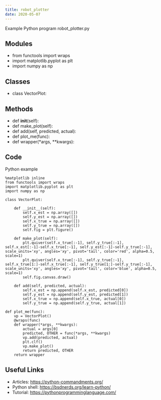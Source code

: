 ```yaml
---
title: robot_plotter
date: 2020-05-07
---
```

Example Python program robot_plotter.py

## Modules

* from functools import wraps
* import matplotlib.pyplot as plt
* import numpy as np

## Classes

* class VectorPlot:

## Methods

* def __init__(self):
* def make_plot(self):
* def add(self, predicted, actual):
* def plot_me(func):
* def wrapper(*args, **kwargs):

## Code

Python example

    %matplotlib inline
    from functools import wraps
    import matplotlib.pyplot as plt
    import numpy as np
    
    class VectorPlot:
        
        def __init__(self):
            self.x_est = np.array([])
            self.y_est = np.array([])
            self.x_true = np.array([])
            self.y_true = np.array([])
            self.fig = plt.figure()
    
        def make_plot(self):
            plt.quiver(self.x_true[:-1], self.y_true[:-1], self.x_est[:-1]-self.x_true[:-1], self.y_est[:-1]-self.y_true[:-1], scale_units='xy', angles='xy', pivot='tail', color='red', alpha=0.5, scale=1)
            plt.quiver(self.x_true[:-1], self.y_true[:-1], self.x_true[1:]-self.x_true[:-1], self.y_true[1:]-self.y_true[:-1], scale_units='xy', angles='xy', pivot='tail', color='blue', alpha=0.5, scale=1)
            self.fig.canvas.draw()
              
        def add(self, predicted, actual):
            self.x_est = np.append(self.x_est, predicted[0])
            self.y_est = np.append(self.y_est, predicted[1])
            self.x_true = np.append(self.x_true, actual[0])
            self.y_true = np.append(self.y_true, actual[1])
            
    def plot_me(func):
        vp = VectorPlot()
        @wraps(func)
        def wrapper(*args, **kwargs):
            actual = args[0]
            predicted, OTHER = func(*args, **kwargs)
            vp.add(predicted, actual)
            plt.clf()
            vp.make_plot()
            return predicted, OTHER
        return wrapper

## Useful Links

- Articles: https://python-commandments.org/
- Python shell: https://bsdnerds.org/learn-python/
- Tutorial: https://pythonprogramminglanguage.com/

